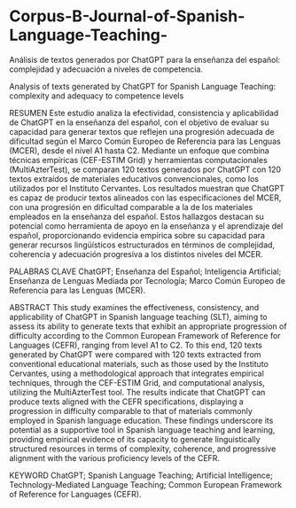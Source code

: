 # Corpus-B-Journal-of-Spanish-Language-Teaching-
Análisis de textos generados por ChatGPT para la enseñanza del español: complejidad y adecuación a niveles de competencia.

Analysis of texts generated by ChatGPT for Spanish Language Teaching: complexity and adequacy to competence levels

RESUMEN 
Este estudio analiza la efectividad, consistencia y aplicabilidad de ChatGPT en la enseñanza del español, con el objetivo de evaluar su capacidad para generar textos que reflejen una progresión adecuada de dificultad según el Marco Común Europeo de Referencia para las Lenguas (MCER), desde el nivel A1 hasta C2. Mediante un enfoque que combina técnicas empíricas (CEF-ESTIM Grid) y herramientas computacionales (MultiAzterTest), se comparan 120 textos generados por ChatGPT con 120 textos extraídos de materiales educativos convencionales, como los utilizados por el Instituto Cervantes. Los resultados muestran que ChatGPT es capaz de producir textos alineados con las especificaciones del MCER, con una progresión en dificultad comparable a la de los materiales empleados en la enseñanza del español. Estos hallazgos destacan su potencial como herramienta de apoyo en la enseñanza y el aprendizaje del español, proporcionando evidencia empírica sobre su capacidad para generar recursos lingüísticos estructurados en términos de complejidad, coherencia y adecuación progresiva a los distintos niveles del MCER.

PALABRAS CLAVE ChatGPT; Enseñanza del Español; Inteligencia Artificial; Enseñanza de Lenguas Mediada por Tecnología; Marco Común Europeo de Referencia para las Lenguas (MCER).

ABSTRACT 
This study examines the effectiveness, consistency, and applicability of ChatGPT in Spanish language teaching (SLT), aiming to assess its ability to generate texts that exhibit an appropriate progression of difficulty according to the Common European Framework of Reference for Languages (CEFR), ranging from level A1 to C2. To this end, 120 texts generated by ChatGPT were compared with 120 texts extracted from conventional educational materials, such as those used by the Instituto Cervantes, using a methodological approach that integrates empirical techniques, through the CEF-ESTIM Grid, and computational analysis, utilizing the MultiAzterTest tool. The results indicate that ChatGPT can produce texts aligned with the CEFR specifications, displaying a progression in difficulty comparable to that of materials commonly employed in Spanish language education. These findings underscore its potential as a supportive tool in Spanish language teaching and learning, providing empirical evidence of its capacity to generate linguistically structured resources in terms of complexity, coherence, and progressive alignment with the various proficiency levels of the CEFR.

KEYWORD ChatGPT; Spanish Language Teaching; Artificial Intelligence; Technology-Mediated Language Teaching; Common European Framework of Reference for Languages (CEFR).
